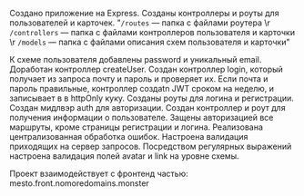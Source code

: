 Создано приложение на Express. Созданы контроллеры и роуты для пользователей и карточек.
"`/routes` — папка с файлами роутера  \r `/controllers` — папка с файлами контроллеров пользователя и карточки   \r `/models` — папка с файлами описания схем пользователя и карточки"

К схеме пользователя добавлены password и уникальный email. Доработан контроллер createUser.
Создан контроллер login, который получает из запроса почту и пароль и проверяет их. Если почта и пароль правильные, контроллер создаtn JWT сроком на неделю, и записывает в в httpOnly куку.
Созданы роуты для логина и регистрации.
Создан мидлвэр auth для авторизации.
Создан контроллер и роут для получения информации о пользователе.
Защены авторизацией все маршруты, кроме страницы регистрации и логина.
Реализована централизованная обработка ошибок.
Настроена валидация приходящих на сервер запросов.
Посредством регулярных выражений настроена валидация полей avatar и link на уровне схемы.

Проект взаимодействует с фронтенд частью: mesto.front.nomoredomains.monster

